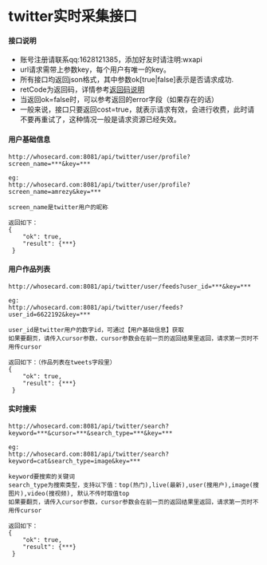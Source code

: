 # twitter实时采集接口

#### 接口说明
* 账号注册请联系qq:1628121385，添加好友时请注明:wxapi
* url请求需带上参数key，每个用户有唯一的key。
* 所有接口均返回json格式，其中参数ok[true|false]表示是否请求成功.
* retCode为返回码，详情参考[返回码说明](https://github.com/iwoods100/wxapi-doc/blob/master/retcode.md)
* 当返回ok=false时，可以参考返回的error字段（如果存在的话）
* 一般来说，接口只要返回cost=true，就表示请求有效，会进行收费，此时请不要再重试了，这种情况一般是请求资源已经失效。

#### 用户基础信息
```
http://whosecard.com:8081/api/twitter/user/profile?screen_name=***&key=***

eg:
http://whosecard.com:8081/api/twitter/user/profile?screen_name=amrezy&key=***

screen_name是twitter用户的昵称

返回如下：
{
	"ok": true,
	"result": {***}
 }
```

#### 用户作品列表
```
http://whosecard.com:8081/api/twitter/user/feeds?user_id=***&key=***

eg:
http://whosecard.com:8081/api/twitter/user/feeds?user_id=6622192&key=***

user_id是twitter用户的数字id，可通过【用户基础信息】获取
如果要翻页，请传入cursor参数，cursor参数会在前一页的返回结果里返回，请求第一页时不用传cursor

返回如下：（作品列表在tweets字段里）
{
	"ok": true,
	"result": {***}
 }
```

#### 实时搜索
```
http://whosecard.com:8081/api/twitter/search?keyword=***&cursor=***&search_type=***&key=***

eg:
http://whosecard.com:8081/api/twitter/search?keyword=cat&search_type=image&key=***

keyword要搜索的关键词
search_type为搜索类型，支持以下值：top(热门),live(最新),user(搜用户),image(搜图片),video(搜视频), 默认不传时取值top
如果要翻页，请传入cursor参数，cursor参数会在前一页的返回结果里返回，请求第一页时不用传cursor

返回如下：
{
	"ok": true,
	"result": {***}
 }
```
